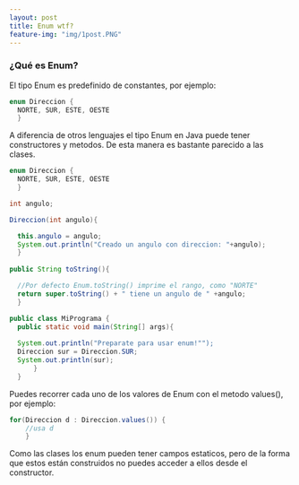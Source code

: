 ```yaml
---
layout: post
title: Enum wtf?
feature-img: "img/1post.PNG"
---
```


### ¿Qué es Enum?

El tipo Enum es predefinido de constantes, por ejemplo:

  
```java
enum Direccion {
  NORTE, SUR, ESTE, OESTE
  }
```

A diferencia de otros lenguajes el tipo Enum en Java puede tener constructores y metodos. De esta manera es bastante parecido a las clases.

  
```java
enum Direccion {
  NORTE, SUR, ESTE, OESTE
  }

int angulo;

Direccion(int angulo){

  this.angulo = angulo;
  System.out.println("Creado un angulo con direccion: "+angulo);
  }
  
public String toString(){

  //Por defecto Enum.toString() imprime el rango, como "NORTE"
  return super.toString() + " tiene un angulo de " +angulo;
  }

public class MiPrograma {
  public static void main(String[] args){
  
  System.out.println("Preparate para usar enum!"");
  Direccion sur = Direccion.SUR;
  System.out.println(sur);
      }
  }
```

Puedes recorrer cada uno de los valores de Enum con el metodo values(), por ejemplo:

```java
for(Direccion d : Direccion.values()) {
    //usa d
    }
```
Como las clases los enum pueden tener campos estaticos, pero de la forma que estos están construidos no puedes acceder a ellos desde el constructor.
